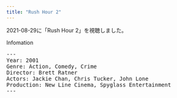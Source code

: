 ```yaml
---
title: "Rush Hour 2"
---
```

2021-08-29に「Rush Hour 2」を視聴しました。

Infomation
<pre>
---
Year: 2001
Genre: Action, Comedy, Crime
Director: Brett Ratner
Actors: Jackie Chan, Chris Tucker, John Lone
Production: New Line Cinema, Spyglass Entertainment
---
</pre>